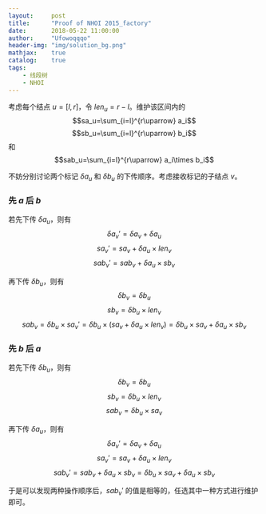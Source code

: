```yaml
---
layout:     post
title:      "Proof of NHOI 2015_factory"
date:       2018-05-22 11:00:00
author:     "Ufowoqqqo"
header-img: "img/solution_bg.png"
mathjax:    true
catalog:    true
tags:
    - 线段树
    - NHOI
---
```


考虑每个结点 $u=[l,r]$，令 $len_u=r-l$。维护该区间内的
$$sa_u=\sum_{i=l}^{r\uparrow} a_i$$
$$sb_u=\sum_{i=l}^{r\uparrow} b_i$$
和
$$sab_u=\sum_{i=l}^{r\uparrow} a_i\times b_i$$



不妨分别讨论两个标记 $\delta a_u$ 和 $\delta b_u$ 的下传顺序。考虑接收标记的子结点 $v$。

### 先 $a$ 后 $b$

若先下传 $\delta a_u$，则有
$$\delta a_v' = \delta a_v + \delta a_u$$
$$sa_v' = sa_v +\delta a_u\times len_v$$
$$sab_v'=sab_v+\delta a_u\times sb_v$$

再下传 $\delta b_u$，则有
$$\delta b_v=\delta b_u$$
$$sb_v=\delta b_u\times len_v$$
$$sab_v=\delta b_u\times sa_v'=\delta b_u\times (sa_v+\delta a_u\times len_v)=\delta b_u\times sa_v+\delta a_u\times sb_v$$

### 先 $b$ 后 $a$

若先下传 $\delta b_u$，则有
$$\delta b_v=\delta b_u$$
$$sb_v=\delta b_u\times len_v$$
$$sab_v=\delta b_u\times sa_v$$

再下传 $\delta a_u$，则有
$$\delta a_v'=\delta a_v+\delta a_u$$
$$sa_v'=sa_v+\delta a_u\times len_v$$
$$sab_v'=sab_v+\delta a_u\times sb_v=\delta b_u\times sa_v + \delta a_u\times sb_v$$

于是可以发现两种操作顺序后，$sab_v'$ 的值是相等的，任选其中一种方式进行维护即可。
